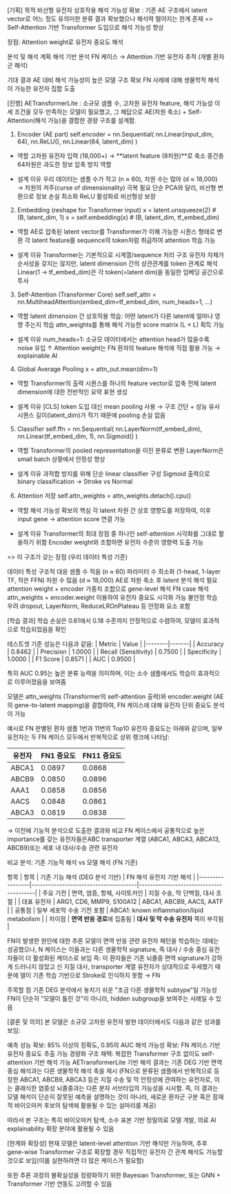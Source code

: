 [기획]
목적
비선형 유전자 상호작용 해석 가능성 확보
: 기존 AE  구조에서 latent vector로 어느 정도 유의미한 분류 결과 확보했으나 해석력 떨어지는 한계 존재 => Self-Attention 기반 Transformer 도입으로 해석 가능성 향상

장점:
Attention weight로 유전자 중요도 해석

분석 및 해석 계획
해석 기반 분석
FN 케이스 → Attention 기반 유전자 추적 (개별 환자군 해석)

기대 결과
AE 대비 해석 가능성이 높은 모델 구조 확보
FN 사례에 대해 생물학적 해석이 가능한 유전자 집합 도출

[진행]
AETransformerLite
: 소규모 샘플 수, 고차원 유전자 feature, 해석 가능성
이 세 조건을 모두 만족하는 모델이 필요했고,
그 해답으로 AE(차원 축소) + Self-Attention(해석 가능)을 결합한 경량 구조를 설계함.

1. Encoder (AE part)
self.encoder = nn.Sequential(
    nn.Linear(input_dim, 64),
    nn.ReLU(),
    nn.Linear(64, latent_dim)
)
- 역할
고차원 유전자 입력 (18,000+) → **latent feature (8차원)**로 축소
중간층 64차원은 과도한 정보 압축 방지 역할

- 설계 이유
우리 데이터는 샘플 수가 작고 (n ≈ 60),
차원 수는 많아 (d ≈ 18,000) → 차원의 저주(curse of dimensionality) 극복 필요
단순 PCA와 달리, 비선형 변환으로 정보 손실 최소화
ReLU 활성화로 비선형성 보장

2. Embedding (reshape for Transformer input)
x = latent.unsqueeze(2)               # (B, latent_dim, 1)
x = self.embedding(x)                 # (B, latent_dim, tf_embed_dim)

- 역할
AE로 압축된 latent vector를 Transformer가 이해 가능한 시퀀스 형태로 변환
각 latent feature를 sequence의 token처럼 취급하여 attention 학습 가능

- 설계 이유
Transformer는 기본적으로 시계열/sequence 처리 구조
유전자 자체가 순서성을 갖지는 않지만, latent dimension 간의 상관관계를 token 관계로 해석
Linear(1 → tf_embed_dim)은 각 token(=latent dim)을 동일한 임베딩 공간으로 투사

3. Self-Attention (Transformer Core)
self.self_attn = nn.MultiheadAttention(embed_dim=tf_embed_dim, num_heads=1, ...)

- 역할
latent dimension 간 상호작용 학습: 어떤 latent가 다른 latent에 얼마나 영향 주는지 학습
attn_weights를 통해 해석 가능한 score matrix (L × L) 획득 가능

- 설계 이유
num_heads=1: 소규모 데이터에서는 attention head가 많을수록 noise 유입 ↑
Attention weight는 FN 환자의 feature 해석에 직접 활용 가능 → explainable AI

4. Global Average Pooling
x = attn_out.mean(dim=1)

- 역할
Transformer의 출력 시퀀스를 하나의 feature vector로 압축
전체 latent dimension에 대한 전반적인 요약 표현 생성

- 설계 이유
[CLS] token 도입 대신 mean pooling 사용 → 구조 간단 + 성능 유사
시퀀스 길이(latent_dim)가 작기 때문에 pooling 손실 없음

5. Classifier
self.ffn = nn.Sequential(
    nn.LayerNorm(tf_embed_dim),
    nn.Linear(tf_embed_dim, 1),
    nn.Sigmoid()
)

- 역할
Transformer의 pooled representation을 이진 분류로 변환
LayerNorm은 small batch 상황에서 안정성 향상

- 설계 이유
과적합 방지를 위해 단순 linear classifier 구성
Sigmoid 출력으로 binary classification → Stroke vs Normal

6. Attention 저장
self.attn_weights = attn_weights.detach().cpu()

- 역할
해석 가능성 확보의 핵심
각 latent 차원 간 상호 영향도를 저장하여, 이후 input gene → attention score 연결 가능

- 설계 이유
Transformer의 최대 장점 중 하나인 self-attention 시각화를 그대로 활용하기 위함
Encoder weight와 조합하면 유전자 수준의 영향력 도출 가능

=> 이 구조가 갖는 장점 (우리 데이터 특성 기준)

데이터 특성
 구조적 대응
샘플 수 적음 (n ≈ 60)
파라미터 수 최소화 (1-head, 1-layer TF, 작은 FFN)
차원 수 많음 (d ≈ 18,000)
AE로 차원 축소 후 latent 분석
해석 필요
attention weight + encoder 가중치 조합으로 gene-level 해석
FN case 해석
attn_weights + encoder.weight 이용하여 유전자 중요도 시각화 가능
불안정 학습 우려
dropout, LayerNorm, ReduceLROnPlateau 등 안정화 요소 포함


[학습 결과]
학습 손실은 0.61에서 0.18 수준까지 안정적으로 수렴하여, 모델이 효과적으로 학습되었음을 확인

테스트셋 기준 성능은 다음과 같음:
| Metric | Value |
|--------|-------|
| Accuracy | 0.8462 |
| Precision | 1.0000 |
| Recall (Sensitivity) | 0.7500 |
| Specificity | 1.0000 |
| F1 Score | 0.8571 |
| AUC | 0.9500 |

특히 AUC 0.95는 높은 분류 능력을 의미하며, 이는 소수 샘플에서도 학습이 효과적으로 이루어졌음을 보여줌

모델은 attn_weights (Transformer의 self-attention 출력)와 encoder.weight (AE의 gene-to-latent mapping)을 결합하여, FN 케이스에 대해 유전자 단위 중요도 분석이 가능

예시로 FN 판별된 환자 샘플 1번과 11번의 Top10 유전자 중요도는 아래와 같으며,
일부 유전자는 두 FN 케이스 모두에서 반복적으로 상위 랭크에 나타남:

| 유전자 | FN1 중요도 | FN11 중요도 |
|--------|-------------|--------------|
| ABCA1 | 0.0897 | 0.0868 |
| ABCB9 | 0.0850 | 0.0896 |
| AAA1 | 0.0858 | 0.0856 |
| AACS | 0.0848 | 0.0861 |
| ABCA3 | 0.0819 | 0.0838 |

→ 이전에 기능적 분석으로 도출한 결과와 비교
FN 케이스에서 공통적으로 높은 importance를 갖는 유전자들은ABC transporter 계열 (ABCA1, ABCA3, ABCA13, ABCB9)또는 세포 내 대사/수송 관련 유전자

비교 분석: 기존 기능적 해석 vs 모델 해석 (FN 기준)

항목
| 항목            | 기존 기능 해석 (DEG 분석 기반)      | FN 해석 유전자 기반 해석              |
|-----------------|--------------------------------------|----------------------------------------|
| 주요 기전     | 면역, 염증, 항체, 사이토카인         | 지질 수송, 막 단백질, 대사 조절         |
| 대표 유전자   | ARG1, CD6, MMP9, S100A12             | ABCA1, ABCB9, AACS, AATF               |
| 공통점        | 일부 세포막 수송 기전 포함            | ABCA1: known inflammation/lipid metabolism |
| 차이점        | **면역 반응 경로**에 집중됨          | **대사 및 막 수송 유전자** 쪽이 부각됨   |

FN이 발생한 원인에 대한 추론
모델이 면역 반응 관련 유전자 패턴을 학습하는 데에는 성공했으나, N 케이스는 이들과는 다른 생물학적 signature, 즉 대사 / 수송 중심 유전자들이 더 활성화된 케이스로 보임
즉:
이 환자들은 기존 뇌졸중 면역 signature가 강하게 드러나지 않았고 신 지질 대사, transporter 계열 유전자가 상대적으로 우세했기 때문에 델이 기존 학습 기반으로 Stroke로 인식하지 못함 → FN

주목할 점
기존 DEG 분석에서 놓치기 쉬운 "조금 다른 생물학적 subtype"일 가능성
FN이 단순히 "모델이 틀린 것"이 아니라, hidden subgroup을 보여주는 사례일 수 있음

[결론 및 의의]
본 모델은 소규모 고차원 유전자 발현 데이터에서도 다음과 같은 성과를 보임:

예측 성능 확보: 85% 이상의 정확도, 0.95의 AUC
해석 가능성 확보: FN 케이스 기반 유전자 중요도 추출 가능
경량화 구조 채택: 복잡한 Transformer 구조 없이도 self-attention 기반 해석 가능
AETransformerLite 기반 해석 결과는 기존 DEG 기반 면역 중심 해석과는 다른 생물학적 해석 축을 제시 (FN으로 분류된 샘플에서 반복적으로 등장한 ABCA1, ABCB9, ABCA3 등은 지질 수송 및 막 안정성에 관여하는 유전자로, 이는 클래식한 염증성 뇌졸중과는 다른 분자 서브타입의 가능성을 시사함. 즉, 이 결과는 모델 해석이 단순히 잘못된 예측을 설명하는 것이 아니라, 새로운 환자군 구분 혹은 잠재적 바이오마커 후보의 탐색에 활용될 수 있는 실마리를 제공)

따라서 본 구조는 특히 바이오마커 탐색, 소수 표본 기반 정밀의료 모델 개발, 의료 AI explainability 확장 분야에 활용될 수 있음

[한계와 확장성]
현재 모델은 latent-level attention 기반 해석만 가능하며, 추후 gene-wise Transformer 구조로 확장할 경우 직접적인 유전자 간 관계 해석도 가능할 것으로 보임(이를 실현하려면 더 많은 케이스가 필요함)

또한 추론 과정의 불확실성을 정량화하기 위한 Bayesian Transformer, 또는 GNN + Transformer 기반 연동도 고려할 수 있음
